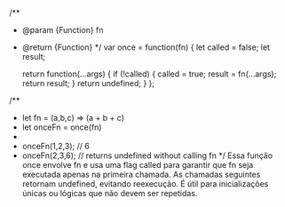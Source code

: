 /**
 * @param {Function} fn
 * @return {Function}
 */
 var once = function(fn) {
    let called = false;
    let result;

    return function(...args) {
        if (!called) {
            called = true;
            result = fn(...args);
            return result;
        }
        return undefined;
    }
};


/**
 * let fn = (a,b,c) => (a + b + c)
 * let onceFn = once(fn)
 *
 * onceFn(1,2,3); // 6
 * onceFn(2,3,6); // returns undefined without calling fn
 */
Essa função once envolve fn e usa uma flag called para garantir que fn seja executada apenas na primeira chamada. As chamadas seguintes retornam undefined, evitando reexecução. É útil para inicializações únicas ou lógicas que não devem ser repetidas.